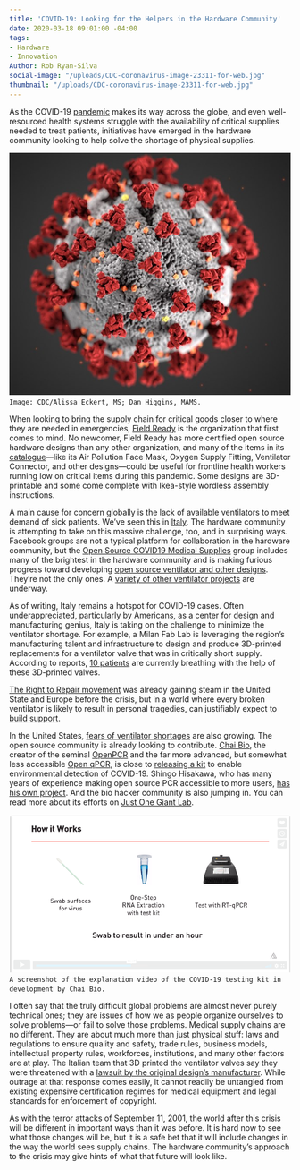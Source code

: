 ```yaml
---
title: 'COVID-19: Looking for the Helpers in the Hardware Community'
date: 2020-03-18 09:01:00 -04:00
tags:
- Hardware
- Innovation
Author: Rob Ryan-Silva
social-image: "/uploads/CDC-coronavirus-image-23311-for-web.jpg"
thumbnail: "/uploads/CDC-coronavirus-image-23311-for-web.jpg"
---
```


As the COVID-19 [pandemic](https://www.cnn.com/2020/03/11/health/coronavirus-pandemic-world-health-organization/index.html) makes its way across the globe, and even well-resourced health systems struggle with the availability of critical supplies needed to treat patients, initiatives have emerged in the hardware community looking to help solve the shortage of physical supplies.

<!--more-->

![CDC-coronavirus-image-23311-for-web.jpg](/uploads/CDC-coronavirus-image-23311-for-web.jpg)`Image: CDC/Alissa Eckert, MS; Dan Higgins, MAMS.`

When looking to bring the supply chain for critical goods closer to where they are needed in emergencies, [Field Ready](https://www.fieldready.org/) is the organization that first comes to mind. No newcomer, Field Ready has more certified open source hardware designs than any other organization, and many of the items in its [catalogue](https://airtable.com/shrqwRqxAVvaF1q4z/tblJv98WkMMsgDRiE/viwQARb0J2MZZQ2GH?blocks=hide)—like its Air Pollution Face Mask, Oxygen Supply Fitting, Ventilator Connector, and other designs—could be useful for frontline health workers running low on critical items during this pandemic. Some designs are 3D-printable and some come complete with Ikea-style wordless assembly instructions.

A main cause for concern globally is the lack of available ventilators to meet demand of sick patients. We’ve seen this in [Italy](https://www.reuters.com/article/us-health-coronavirus-draegerwerk-ventil/germany-italy-rush-to-buy-life-saving-ventilators-as-manufacturers-warn-of-shortages-idUSKBN210362). The hardware community is attempting to take on this massive challenge, too, and in surprising ways. Facebook groups are not a typical platform for collaboration in the hardware community, but the [Open Source COVID19 Medical Supplies](https://www.facebook.com/groups/670932227050506/about/) group includes many of the brightest in the hardware community and is making furious progress toward developing [open source ventilator and other designs](https://docs.google.com/document/d/1-71FJTmI1Q1kjSDLP0EegMERjg_0kk_7UfaRE4r66Mg/edit?fbclid=IwAR0ALGOnsVTfdm2SgV3pORJY22x_Nft32coJSV7xQwTY57NBAIsZ08RlmUs). They’re not the only ones. A [variety of other ventilator projects](https://www.notechmagazine.com/2020/03/open-source-breathing-ventilators-covid19.html) are underway.

As of writing, Italy remains a hotspot for COVID-19 cases. Often underappreciated, particularly by Americans, as a center for design and manufacturing genius, Italy is taking on the challenge to minimize the ventilator shortage. For example, a Milan Fab Lab is leveraging the region’s manufacturing talent and infrastructure to design and produce 3D-printed replacements for a ventilator valve that was in critically short supply. According to reports, [10 patients](https://www.3dprintingmedia.network/covid-19-3d-printed-valve-for-reanimation-device/) are currently breathing with the help of these 3D-printed valves.

[The Right to Repair movement](https://repair.org/) was already gaining steam in the United State and Europe before the crisis, but in a world where every broken ventilator is likely to result in personal tragedies, can justifiably expect to [build support](https://www.vice.com/en_us/article/wxekgx/hospitals-need-to-repair-ventilators-manufacturers-are-making-that-impossible).

In the United States, [fears of ventilator shortages](https://www.nytimes.com/2020/03/17/nyregion/ny-coronavirus-ventilators.html) are also growing. The open source community is already looking to contribute. [Chai Bio](https://www.chaibio.com/), the creator of the seminal [OpenPCR](https://openpcr.org/) and the far more advanced, but somewhat less accessible [Open qPCR](https://www.chaibio.com/openqpcr), is close to [releasing a kit](https://www.chaibio.com/coronavirus) to enable environmental detection of COVID-19. Shingo Hisakawa, who has many years of experience making open source PCR accessible to more users, [has his own project](https://github.com/hisashin/NinjaPCR/wiki/NinjaPCR's-fight-with-COVID-19?fbclid=IwAR3zVo0g4cXKCh9KKiO6XbMFc_4h3FdSmK-YXfgjyRqvdFrzBFUUviQ-EDc). And the bio hacker community is also jumping in. You can read more about its efforts on [Just One Giant Lab](https://app.jogl.io/project/118).

![3-19-2020_COVID-19test.PNG](/uploads/3-19-2020_COVID-19test.PNG)`A screenshot of the explanation video of the COVID-19 testing kit in development by Chai Bio.`

I often say that the truly difficult global problems are almost never purely technical ones; they are issues of how we as people organize ourselves to solve problems—or fail to solve those problems. Medical supply chains are no different. They are about much more than just physical stuff: laws and regulations to ensure quality and safety, trade rules, business models, intellectual property rules, workforces, institutions, and many other factors are at play. The Italian team that 3D printed the ventilator valves say they were threatened with a [lawsuit by the original design’s manufacturer](https://www.techdirt.com/articles/20200317/04381644114/volunteers-3d-print-unobtainable-11000-valve-1-to-keep-covid-19-patients-alive-original-manufacturer-threatens-to-sue.shtml). While outrage at that response comes easily, it cannot readily be untangled from existing expensive certification regimes for medical equipment and legal standards for enforcement of copyright.

As with the terror attacks of September 11, 2001, the world after this crisis will be different in important ways than it was before. It is hard now to see what those changes will be, but it is a safe bet that it will include changes in the way the world sees supply chains. The hardware community’s approach to the crisis may give hints of what that future will look like.